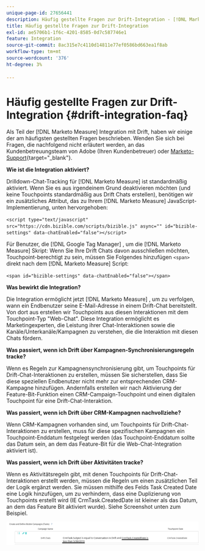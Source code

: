 ```yaml
---
unique-page-id: 27656441
description: Häufig gestellte Fragen zur Drift-Integration - [!DNL Marketo Measure] - Produktdokumentation
title: Häufig gestellte Fragen zur Drift-Integration
exl-id: ae5706b1-1f6c-4201-8585-0d7c587746e1
feature: Integration
source-git-commit: 8ac315e7c4110d14811e77ef0586bd663ea1f8ab
workflow-type: tm+mt
source-wordcount: '376'
ht-degree: 3%

---
```


# Häufig gestellte Fragen zur Drift-Integration {#drift-integration-faq}

Als Teil der [!DNL Marketo Measure] Integration mit Drift, haben wir einige der am häufigsten gestellten Fragen beschrieben. Wenden Sie sich bei Fragen, die nachfolgend nicht erläutert werden, an das Kundenbetreuungsteam von Adobe (Ihren Kundenbetreuer) oder [Marketo-Support](https://nation.marketo.com/t5/support/ct-p/Support){target="_blank"}.

**Wie ist die Integration aktiviert?**

Drilldown-Chat-Tracking für [!DNL Marketo Measure] ist standardmäßig aktiviert. Wenn Sie es aus irgendeinem Grund deaktivieren möchten (und keine Touchpoints standardmäßig aus Drift Chats erstellen), benötigen wir ein zusätzliches Attribut, das zu Ihrem [!DNL Marketo Measure] JavaScript-Implementierung, unten hervorgehoben:

`<script type="text/javascript" src="https://cdn.bizible.com/scripts/bizible.js" async="" id="bizible-settings" data-chatEnabled="false"></script>`

Für Benutzer, die [!DNL Google Tag Manager] , um die [!DNL Marketo Measure] Skript: Wenn Sie Ihre Drift Chats davon ausschließen möchten, Touchpoint-berechtigt zu sein, müssen Sie Folgendes hinzufügen `<span>` direkt nach dem [!DNL Marketo Measure] Script:

`<span id="bizible-settings" data-chatEnabled="false"></span>`

**Was bewirkt die Integration?**

Die Integration ermöglicht jetzt [!DNL Marketo Measure] , um zu verfolgen, wann ein Endbenutzer seine E-Mail-Adresse in einem Drift-Chat bereitstellt. Von dort aus erstellen wir Touchpoints aus diesen Interaktionen mit dem Touchpoint-Typ &quot;Web-Chat&quot;. Diese Integration ermöglicht es Marketingexperten, die Leistung ihrer Chat-Interaktionen sowie die Kanäle/Unterkanäle/Kampagnen zu verstehen, die die Interaktion mit diesen Chats fördern.

**Was passiert, wenn ich Drift über Kampagnen-Synchronisierungsregeln tracke?**

Wenn es Regeln zur Kampagnensynchronisierung gibt, um Touchpoints für Drift-Chat-Interaktionen zu erstellen, müssen Sie sicherstellen, dass Sie diese speziellen Endbenutzer nicht mehr zur entsprechenden CRM-Kampagne hinzufügen. Andernfalls erstellen wir nach Aktivierung der Feature-Bit-Funktion einen CRM-Campaign-Touchpoint und einen digitalen Touchpoint für eine Drift-Chat-Interaktion.

**Was passiert, wenn ich Drift über CRM-Kampagnen nachvollziehe?**

Wenn CRM-Kampagnen vorhanden sind, um Touchpoints für Drift-Chat-Interaktionen zu erstellen, muss für diese spezifischen Kampagnen ein Touchpoint-Enddatum festgelegt werden (das Touchpoint-Enddatum sollte das Datum sein, an dem das Feature-Bit für die Web-Chat-Integration aktiviert ist).

**Was passiert, wenn ich Drift über Aktivitäten tracke?**

Wenn es Aktivitätsregeln gibt, mit denen Touchpoints für Drift-Chat-Interaktionen erstellt werden, müssen die Regeln um einen zusätzlichen Teil der Logik ergänzt werden. Sie müssen mithilfe des Felds Task Created Date eine Logik hinzufügen, um zu verhindern, dass eine Duplizierung von Touchpoints erstellt wird (IE CrmTask.CreatedDate ist kleiner als das Datum, an dem das Feature Bit aktiviert wurde). Siehe Screenshot unten zum Beispiel.

![](assets/activity-rule-drift.png)
